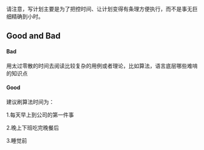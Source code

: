 请注意，写计划主要是为了把控时间、让计划变得有条理方便执行，而不是事无巨细精确到小时。

## Good and Bad
#### Bad
用太过零散的时间去阅读比较复杂的用例或者理论，比如算法，语言底层哪些难啃的知识点

#### Good
建议刷算法时间为：

1.每天早上到公司的第一件事

2.晚上下班吃完晚餐后

3.睡觉前